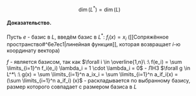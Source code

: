 $$\dim(L^*) = \dim(L)$$

#### Доказательство.

Пусть $e$ - базис в $L$, введём базис в $L^*$: $f_i(x) = x_i$ ([[Сопряжённое пространство#^6e7ec1|линейная функция]], которая возвращает $i$-ю координату вектора)

$f$ - является базисом, так как $\forall i \in \overline{1,n}\ :\ f(e_i) = \sum \limits_{i=1}^n f_i(e_i) \lambda_i = 1 \cdot \lambda_i = 0$ - ЛНЗ
$\forall g \in L^*\ :\ g(x) = \sum \limits_{i=1}^n a_ix_i = \sum \limits_{i=1}^n a_if_i(x) = (\sum \limits_{i=1}^n a_if_i) (x)$ - раскладывается по выбранному базису, размер которого совпадает с размером базиса в $L$
